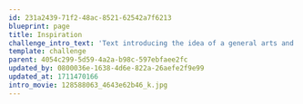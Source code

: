```yaml
---
id: 231a2439-71f2-48ac-8521-62542a7f6213
blueprint: page
title: Inspiration
challenge_intro_text: 'Text introducing the idea of a general arts and inspiration section'
template: challenge
parent: 4054c299-5d59-4a2a-b98c-597ebfaee2fc
updated_by: 0800036e-1638-4d6e-822a-26aefe2f9e99
updated_at: 1711470166
intro_movie: 128588063_4643e62b46_k.jpg
---
```

